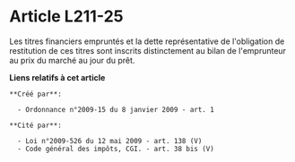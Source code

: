 # Article L211-25

Les titres financiers empruntés et la dette représentative de l'obligation de restitution de ces titres sont inscrits
distinctement au bilan de l'emprunteur au prix du marché au jour du prêt.

**Liens relatifs à cet article**

	**Créé par**:

	  - Ordonnance n°2009-15 du 8 janvier 2009 - art. 1

	**Cité par**:

	  - Loi n°2009-526 du 12 mai 2009 - art. 138 (V)
	  - Code général des impôts, CGI. - art. 38 bis (V)
